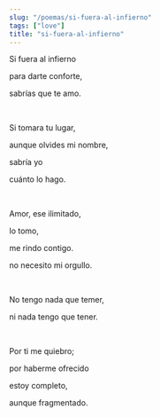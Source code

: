 ```yaml
---
slug: "/poemas/si-fuera-al-infierno"
tags: ["love"]
title: "si-fuera-al-infierno"
---
```

Si fuera al infierno

para darte conforte,

sabrías que te amo.

&nbsp;

Si tomara tu lugar,

aunque olvides mi nombre,

sabría yo

cuánto lo hago.

&nbsp;

Amor, ese ilimitado,

lo tomo,

me rindo contigo.

no necesito mi orgullo.

&nbsp;

No tengo nada que temer,

ni nada tengo que tener.

&nbsp;

Por ti me quiebro;

por haberme ofrecido

estoy completo,

aunque fragmentado.